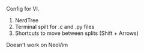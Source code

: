 Config for VI.
1) NerdTree
2) Terminal spilt for .c and .py files
3) Shortcuts to move between splits (Shift + Arrows)

Doesn't work on NeoVim
